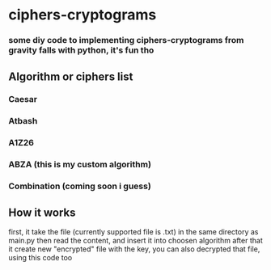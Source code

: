 # ciphers-cryptograms

### some diy code to implementing ciphers-cryptograms from gravity falls with python, it's fun tho

## Algorithm or ciphers list

### Caesar
### Atbash
### A1Z26
### ABZA (this is my custom algorithm)
### Combination (coming soon i guess)

## How it works

first, it take the file (currently supported file is .txt) in the same directory as main.py
then read the content, and insert it into choosen algorithm
after that it create new "encrypted" file with the key, you can also decrypted that file, using this code too


 
